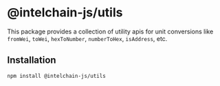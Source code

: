 # @intelchain-js/utils

This package provides a collection of utility apis for unit conversions like `fromWei`, `toWei`, `hexToNumber`, `numberToHex`, `isAddress`, etc.

## Installation

```
npm install @intelchain-js/utils
```
